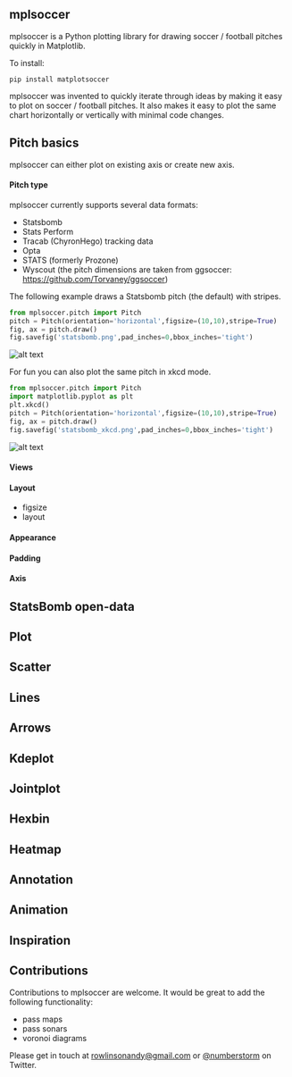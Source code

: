 mplsoccer
-----------

mplsoccer is a Python plotting library for drawing soccer / football pitches quickly in Matplotlib.

To install:
```
pip install matplotsoccer
```

mplsoccer was invented to quickly iterate through ideas by making it easy to plot on soccer / football pitches. It also makes it easy to plot the same chart horizontally or vertically with minimal code changes.


Pitch basics
-----------

mplsoccer can either plot on existing axis or create new axis.

#### Pitch type
mplsoccer currently supports several data formats:
- Statsbomb
- Stats Perform
- Tracab (ChyronHego) tracking data
- Opta
- STATS (formerly Prozone)
- Wyscout (the pitch dimensions are taken from ggsoccer: https://github.com/Torvaney/ggsoccer)

The following example draws a Statsbomb pitch (the default) with stripes.
``` python
from mplsoccer.pitch import Pitch
pitch = Pitch(orientation='horizontal',figsize=(10,10),stripe=True)
fig, ax = pitch.draw()
fig.savefig('statsbomb.png',pad_inches=0,bbox_inches='tight')
```
![alt text](https://github.com/andrewRowlinson/mplsoccer/blob/master/docs/figures/README_example_statsbomb_pitch.png?raw=true "statsbomb pitch")

For fun you can also plot the same pitch in xkcd mode.
``` python
from mplsoccer.pitch import Pitch
import matplotlib.pyplot as plt
plt.xkcd()
pitch = Pitch(orientation='horizontal',figsize=(10,10),stripe=True)
fig, ax = pitch.draw()
fig.savefig('statsbomb_xkcd.png',pad_inches=0,bbox_inches='tight')
```
![alt text](https://github.com/andrewRowlinson/mplsoccer/blob/master/docs/figures/README_example_xkcd_pitch.png?raw=true "pitch xkcd style")

#### Views

#### Layout
- figsize
- layout

#### Appearance

#### Padding

#### Axis


StatsBomb open-data
-----------


Plot
-----------


Scatter
-----------


Lines
-----------


Arrows
-----------


Kdeplot
-----------


Jointplot
-----------


Hexbin
-----------


Heatmap
-----------


Annotation
-----------


Animation
-----------


Inspiration
-----------


Contributions
-----------
Contributions to mplsoccer are welcome. It would be great to add the following functionality:
- pass maps
- pass sonars
- voronoi diagrams

Please get in touch at rowlinsonandy@gmail.com or [@numberstorm](https://twitter.com/numberstorm) on Twitter.